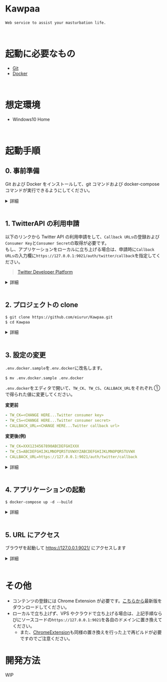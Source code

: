 # Kawpaa

    Web service to assist your masturbation life.

<br>

# 起動に必要なもの

- <a href="https://git-scm.com/" target="_blank">Git</a>
- <a href="https://www.docker.com/products/docker-desktop" target="_blank">Docker</a>

<br>

# 想定環境

- Windows10 Home

<br>

# 起動手順

## 0. 事前準備

Git および Docker をインストールして、git コマンドおよび docker-compose コマンドが実行できるようにしてください。

<details>
<summary>詳細</summary>

0-1. Git をインストールします(すでにインストール済みであれば作業不要です)。以下のリンクからインストーラをダウンロードしてください。

> <a href="https://git-scm.com/" target="_blank">Git</a>

<img src="media/git_1.jpeg" alt="git_1" width="640" height="auto">

<br>

0-2. ダウンロードしたインストーラを実行してインストールします。(初期設定を変更する必要は特になく Next ボタンを押下していくだけで大丈夫です)

<img src="media/git_2.png" alt="git_1" width="640" height="auto">
<img src="media/git_3.png" alt="git_1" width="640" height="auto">
<img src="media/git_4.png" alt="git_1" width="640" height="auto">
<img src="media/git_5.png" alt="git_1" width="640" height="auto">
<img src="media/git_6.png" alt="git_1" width="640" height="auto">
<img src="media/git_7.png" alt="git_1" width="640" height="auto">
<img src="media/git_8.png" alt="git_1" width="640" height="auto">
<img src="media/git_9.png" alt="git_1" width="640" height="auto">
<img src="media/git_10.png" alt="git_1" width="640" height="auto">
<img src="media/git_11.png" alt="git_1" width="640" height="auto">
<img src="media/git_12.png" alt="git_1" width="640" height="auto">
<img src="media/git_13.png" alt="git_1" width="640" height="auto">
<img src="media/git_14.png" alt="git_1" width="640" height="auto">
<img src="media/git_15.png" alt="git_1" width="640" height="auto">
<br>

0-3. 以下のリンクの`準備`
～`インストール`のセクションの内容を参考に Docker をインストールしてください。(すでにインストール済みであれば作業不要です)

> <a href="https://qiita.com/zaki-lknr/items/db99909ba1eb27803456" target="_blank">Windows 10 Home への Docker Desktop (ver 3.0.0) インストールが何事もなく簡単にできるようになっていた (2020.12 時点) - Qiita</a>

</details>

<br>

## 1. TwitterAPI の利用申請

以下のリンクから Twitter API の利用申請をして、`Callback URLs`の登録および`Consumer Key`と`Consumer Secret`の取得が必要です。  
もし、アプリケーションをローカルに立ち上げる場合は、申請時に`Callback URLs`の入力欄に`https://127.0.0.1:9021/auth/twitter/callback`を指定してください。

> <a href="https://developer.twitter.com/en" target="_blank">Twitter Developer Platform</a>

<details>
<summary>詳細</summary>
1-1. Twitter開発者申請を行います。

Twitter にログインした状態で下記リンク先のヘッダーの`Apply`をクリックします。

> <a href="https://developer.twitter.com/en" target="_blank">Twitter Developer Platform</a>

<img src="media/twitter-1.png" alt="git_1" width="640" height="auto">

`Apply for a developer account`をクリックします。

<img src="media/twitter-2.png" alt="git_1" width="640" height="auto">

`Hobbyist`を選択して、`Explorer the API`を選択し、`Get started`をクリックします。

<img src="media/twitter-3.png" alt="git_1" width="640" height="auto">

フォームを埋めて`Next`をクリックします。

<img src="media/twitter-4.png" alt="git_1" width="640" height="auto">

TwitterAPI と TwitterData の用途を聞かれるので英語で適当に答えます。
DeepL で英語に翻訳した文章でも通ります。自分は以下のように記入しました。

```
1. I want to provide login authentication using Twitter OAuth on the service I develop and operate.
2. I want to improve the efficiency of users by collecting and displaying tweets that match specific criteria.
```

<img src="media/twitter-5.png" alt="git_1" width="640" height="auto">

下にスクロールすると追加で用途を聞かれますが、以下 3 つにチェックを入れて同様に英語で記入していきます。記入したら`Next`を押下します。

- `Are you planning to analyze Twitter data?`

  - I want to analyze the tweets that are popular with users that are automatically tweeted using Twitter API from my service.

- `Will you app use Tweet, Retweet, Like, Follow, or Direct Message functionally?`

  - I want to provie OAuth authenticated users with the ability to ReTweet and Like tweets displayed on my service.

- `Do you plan to display Tweets or aggregate data about Twitter content outside Twitter?`
  - I want to display to tweets that match certain criteria on my service to improve the efficiency of users.

<img src="media/twitter-6.png" alt="git_1" width="640" height="auto">

入力内容に誤りがなければ、`Next`をクリックします。

<img src="media/twitter-6-2.png" alt="git_1" width="640" height="auto">

登録中のメールアドレスに認証用メールが飛ぶのでメールの内容に従って Verify します。

<img src="media/twitter-7.png" alt="git_1" width="640" height="auto">

Verify が完了すると承認待ちになるのでしばらく待ちます。自分の場合は数時間で承認されました。

<img src="media/twitter-7-2.png" alt="git_1" width="640" height="auto">

1-2. TwitterAPI の利用申請を行います。

開発者申請承認後、開発者用ページに飛ぶとアプリ名を入力するよう指示されますので重複しない適当な名前を入力して`Get keys`を押下します。

<img src="media/twitter-8.png" alt="git_1" width="640" height="auto">

`API Key`と`API Secret Key`が表示されるのでコピーしておきます。
本 README では`API Key`が`ConsumerKey`、`API Secret Key`が`ConsumerSecret`にそれぞれ対応します。
`Skip to dashboard`をクリックします。

<img src="media/twitter-9.png" alt="git_1" width="640" height="auto">

左メニューの`Project & Apps` > `Project 1` > 先程入力したアプリ名をクリックします。
`Authentication settings`の`Edit`をクリックします。

<img src="media/twitter-10.png" alt="git_1" width="640" height="auto">

`Enable 3-legged OAuth`を有効にし、`Callback URLs`に`https://127.0.0.1:9021/auth/twitter/callback`を入力します。

<img src="media/twitter-11.png" alt="git_1" width="640" height="auto">

画面下までスクロールし、`Save`をクリックします。

<img src="media/twitter-12.png" alt="git_1" width="640" height="auto">

</details>

<br>

## 2. プロジェクトの clone

    $ git clone https://github.com/eiurur/Kawpaa.git
    $ cd Kawpaa

<details>
<summary>詳細</summary>

2-1. git-bash を起動してください。

<img src="media/git-bash.png" alt="git_1" width="640" height="auto">

<br>

2-2. プロジェクトの clone、ディレクトリの移動を行ってください。

    $ git clone https://github.com/eiurur/Kawpaa.git
    $ cd Kawpaa

<img src="media/project.png" alt="git_1" width="640" height="auto">

</details>

<br>

## 3. 設定の変更

`.env.docker.sample`を`.env.docker`に改名します。

    $ mv .env.docker.sample .env.docker

`.env.docker`をエディタで開いて、`TW_CK`、`TW_CS`、`CALLBACK_URL`をそれぞれ ① で得られた値に変更してください。

**変更前**

```yaml
- TW_CK=<CHANGE HERE...Twitter consumer key>
- TW_CS=<CHANGE HERE...Twitter consumer secret>
- CALLBACK_URL=<CHANGE HERE...Twitter callback url>
```

**変更後(例)**

```yaml
- TW_CK=XXX1234567890ABCDEFGHIXXX
- TW_CS=ABCDEFGHIJKLMNOPQRSTUVWXYZABCDEFGHIJKLMNOPQRSTUVWX
- CALLBACK_URL=https://127.0.0.1:9021/auth/twitter/callback
```

<details>
<summary>詳細</summary>

3-1. `.env.docker.sample`を`.env.docker`に改名してください。

    $ mv .env.docker.sample .env.docker

<img src="media/env-1.png" alt="git_1" width="640" height="auto">

3-2. `.env.docker`の内容のうち、`TW_CK`、`TW_CS`、`CALLBACK_URL`をそれぞれ ① で得られた値に変更してください。notepad コマンドを実行するとメモ帳が開きます。変更が終わりましたら保存してメモ帳を閉じてください。

    $ notepad .env.docker

**変更前**

<img src="media/env-2.png" alt="git_1" width="640" height="auto">

**変更後(例)**

<img src="media/env-3.png" alt="git_1" width="640" height="auto">

</details>

<br>

## 4. アプリケーションの起動

    $ docker-compose up -d --build

<details>
<summary>詳細</summary>

4-1. `docker-compose up -d --build`を実行してアプリケーションを起動してください。

    $ docker-compose up -d --build

**起動開始**

<img src="media/start-docker-1.png" alt="git_1" width="640" height="auto">

**起動完了後**

<img src="media/start-docker-2.png" alt="git_1" width="640" height="auto">

4-2. タスクバーの docker アイコンを右クリックして`Dashboard`メニューを左クリックし、kawpaa コンテナが立ち上がっていることを確認してください。

<img src="media/start-docker-3.png" alt="git_1" width="640" height="auto">
<img src="media/start-docker-4.png" alt="git_1" width="640" height="auto">

</details>
<br>

## 5. URL にアクセス

ブラウザを起動して <a href="https://127.0.0.1:9021/" target="_blank">https://127.0.0.1:9021/</a> にアクセスします

<details>
<summary>詳細</summary>

5-1. ブラウザを起動して`https://127.0.0.1:9021`にアクセスします。`詳細設定`>`127.0.0.1にアクセスする(安全ではありません)`をクリックしてください。Kawpaa のトップ画面が表示されたら作業完了です。

<img src="media/open-1.png" alt="git_1" width="640" height="auto">
<img src="media/open-2.png" alt="git_1" width="640" height="auto">

</details>
<br>

# その他

- コンテンツの登録には Chrome Extension が必要です。<a href="https://github.com/eiurur/Save-to-Kawpaa">こちらから</a>最新版をダウンロードしてください。
- ローカルで立ち上げず、VPS やクラウドで立ち上げる場合は、上記手順ならびにソースコードの`https://127.0.0.1:9021`を各自のドメインに置き換えてください。
  - また、<a href="https://github.com/eiurur/Save-to-Kawpaa">ChromeExtension</a>も同様の置き換えを行った上で再ビルドが必要ですのでご注意ください。
    <br>

# 開発方法

WIP
